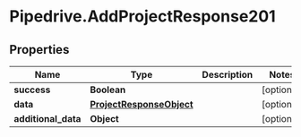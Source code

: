 # Pipedrive.AddProjectResponse201

## Properties

Name | Type | Description | Notes
------------ | ------------- | ------------- | -------------
**success** | **Boolean** |  | [optional] 
**data** | [**ProjectResponseObject**](ProjectResponseObject.md) |  | [optional] 
**additional_data** | **Object** |  | [optional] 


